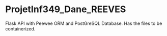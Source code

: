 # ProjetInf349_Dane_REEVES
Flask API with Peewee ORM and PostGreSQL Database. Has the files to be containerized.


